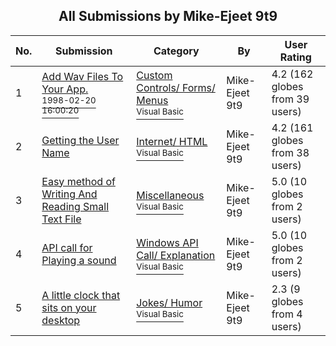 ﻿<div align="center">

## All Submissions by Mike\-Ejeet 9t9

</div>

No.  | Submission | Category | By   | User Rating
---- | ---------- | -------- | ---- | -----------
1 | [Add Wav Files To Your App\.<br /><sup>1998-02-20 16:00:20</sup>](https://github.com/Planet-Source-Code/mike-ejeet-9t9-add-wav-files-to-your-app__1-4959) | [Custom Controls/ Forms/  Menus<br /><sup>Visual Basic</sup>](../ByCategory/custom-controls-forms-menus__1-4.md) | Mike\-Ejeet 9t9 | 4.2 (162 globes from 39 users)
2 | [Getting the User Name<br />](https://github.com/Planet-Source-Code/mike-ejeet-9t9-getting-the-user-name__1-5044) | [Internet/ HTML<br /><sup>Visual Basic</sup>](../ByCategory/internet-html__1-34.md) | Mike\-Ejeet 9t9 | 4.2 (161 globes from 38 users)
3 | [Easy method of Writing And Reading Small Text File<br />](https://github.com/Planet-Source-Code/mike-ejeet-9t9-easy-method-of-writing-and-reading-small-text-file__1-4918) | [Miscellaneous<br /><sup>Visual Basic</sup>](../ByCategory/miscellaneous__1-1.md) | Mike\-Ejeet 9t9 | 5.0 (10 globes from 2 users)
4 | [API call for Playing a sound<br />](https://github.com/Planet-Source-Code/mike-ejeet-9t9-api-call-for-playing-a-sound__1-5041) | [Windows API Call/ Explanation<br /><sup>Visual Basic</sup>](../ByCategory/windows-api-call-explanation__1-39.md) | Mike\-Ejeet 9t9 | 5.0 (10 globes from 2 users)
5 | [A little clock that sits on your desktop<br />](https://github.com/Planet-Source-Code/mike-ejeet-9t9-a-little-clock-that-sits-on-your-desktop__1-4961) | [Jokes/ Humor<br /><sup>Visual Basic</sup>](../ByCategory/jokes-humor__1-40.md) | Mike\-Ejeet 9t9 | 2.3 (9 globes from 4 users)
